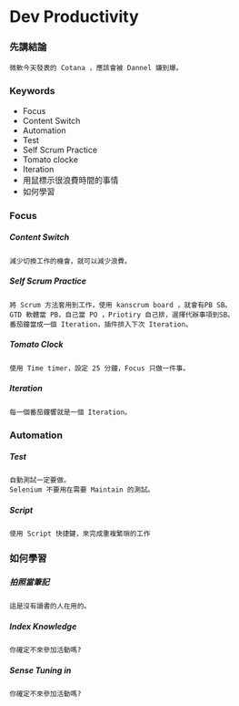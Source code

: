 Dev Productivity
===
### 先講結論
    微軟今天發表的 Cotana ，應該會被 Dannel 嫌到爆。

### Keywords 
- Focus
- Content Switch
- Automation
- Test
- Self Scrum Practice
- Tomato clocke
- Iteration
- 用鼠標示很浪費時間的事情
- 如何學習

### Focus

##### Content Switch
    減少切換工作的機會，就可以減少浪費。
##### Self Scrum Practice
    將 Scrum 方法套用到工作，使用 kanscrum board ，就會有PB SB。
    GTD 軟體當 PB，自己當 PO ，Priotiry 自己排，選擇代辦事項到SB。
    番茄鐘當成一個 Iteration，插件排入下次 Iteration。
##### Tomato Clock
    使用 Time timer，設定 25 分鐘，Focus 只做一件事。
##### Iteration
    每一個番茄鐘響就是一個 Iteration。
    
### Automation

##### Test
    自動測試一定要做。
    Selenium 不要用在需要 Maintain 的測試。
##### Script
    使用 Script 快捷鍵，來完成重複繁瑣的工作
    
### 如何學習

##### 拍照當筆記
    這是沒有讀書的人在用的。
    
##### Index Knowledge
    你確定不來參加活動嗎?

##### Sense Tuning in
    你確定不來參加活動嗎?
    



    
